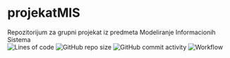 # projekatMIS
Repozitorijum za grupni projekat iz predmeta Modeliranje Informacionih Sistema
<br>
![Lines of code](https://img.shields.io/tokei/lines/github/momcilovicluka/projekatMIS)
![GitHub repo size](https://img.shields.io/github/repo-size/momcilovicluka/projekatMIS)
![GitHub commit activity](https://img.shields.io/github/commit-activity/w/momcilovicluka/projekatMIS)
![Workflow](https://github.com/momcilovicluka/projekatMIS/actions/workflows/super-linter.yml/badge.svg)